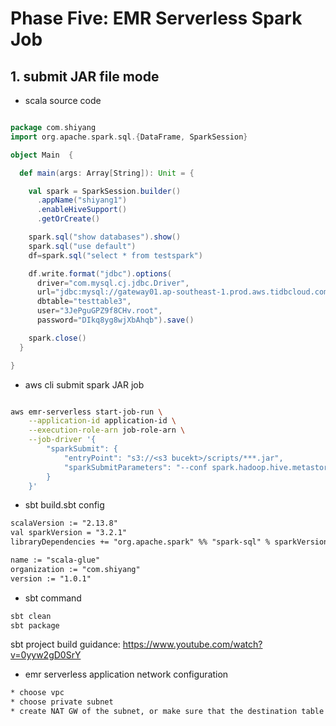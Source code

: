 # Phase Five: EMR Serverless Spark Job 

## 1. submit JAR file mode

- scala source code

```scala

package com.shiyang
import org.apache.spark.sql.{DataFrame, SparkSession}

object Main  {

  def main(args: Array[String]): Unit = {

    val spark = SparkSession.builder()
      .appName("shiyang1")
      .enableHiveSupport()
      .getOrCreate()

    spark.sql("show databases").show()
    spark.sql("use default")
    df=spark.sql("select * from testspark")

    df.write.format("jdbc").options(
      driver="com.mysql.cj.jdbc.Driver",
      url="jdbc:mysql://gateway01.ap-southeast-1.prod.aws.tidbcloud.com:4000/test",
      dbtable="testtable3",
      user="3JePguGPZ9f8CHv.root",
      password="DIkq8yg8wjXbAhqb").save()

    spark.close()
  }

}
```

- aws cli submit spark JAR job

```sh

aws emr-serverless start-job-run \
    --application-id application-id \
    --execution-role-arn job-role-arn \
    --job-driver '{
        "sparkSubmit": {
            "entryPoint": "s3://<s3 bucekt>/scripts/***.jar",
            "sparkSubmitParameters": "--conf spark.hadoop.hive.metastore.client.factory.class=com.amazonaws.glue.catalog.metastore.AWSGlueDataCatalogHiveClientFactory --conf spark.driver.cores=1 --conf spark.driver.memory=3g --conf spark.executor.cores=4 --conf spark.executor.memory=3g --jars s3://spark-sql-test-nov23rd/mysql-connector-j-8.2.0.jar"
        }
    }'

```

- sbt build.sbt config

```txt
scalaVersion := "2.13.8"
val sparkVersion = "3.2.1"
libraryDependencies += "org.apache.spark" %% "spark-sql" % sparkVersion % "provided"

name := "scala-glue"
organization := "com.shiyang"
version := "1.0.1"

```

- sbt command

```sh
sbt clean
sbt package

```
sbt project build guidance:
https://www.youtube.com/watch?v=0yyw2gD0SrY


- emr serverless application network configuration

```txt
* choose vpc
* choose private subnet
* create NAT GW of the subnet, or make sure that the destination table is reachable
```
